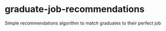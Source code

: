 # graduate-job-recommendations
Simple recommendations algorithm to match graduates to their perfect job
